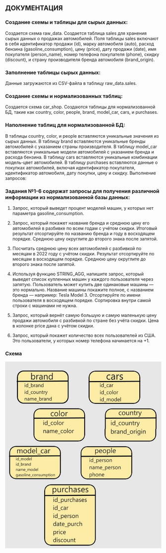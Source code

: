 ## ДОКУМЕНТАЦИЯ

### Создание схемы и таблицы для сырых данных:
Создается схема raw_data.
Создается таблица sales для хранения сырых данных о продажах автомобилей.
Поля таблицы sales включают в себя идентификатор продажи (id), марку автомобиля (auto), расход бензина (gasoline_consumption), цену (price), дату продажи (date), имя покупателя (person_name), номер телефона покупателя (phone), скидку (discount), и страну производителя бренда автомобиля (brand_origin).

### Заполнение таблицы сырых данных:
Данные загружаются из CSV-файла в таблицу raw_data.sales.

### Создание схемы и нормализованных таблиц:
Создается схема car_shop.
Создаются таблицы для нормализованной БД, такие как country, color, people, brand, model_car, cars, и purchases.

### Наполнение таблиц для нормализованной БД:
В таблицы country, color, и people вставляются уникальные значения из сырых данных.
В таблицу brand вставляются уникальные бренды автомобилей с указанием страны производителя.
В таблицу model_car вставляются уникальные модели автомобилей с указанием бренда и расхода бензина.
В таблицу cars вставляются уникальные комбинации модель-цвет автомобилей.
В таблицу purchases вставляются данные о покупках автомобилей, включая идентификатор покупателя, идентификатор автомобиля, дату покупки, цену и скидку.
Выполнение запросов:

### Задания №1-6 содержат запросы для получения различной информации из нормализованной базы данных:

1. Запрос, который выведет процент моделей машин, у которых нет параметра gasoline_consumption.

2. Запрос, который покажет название бренда и среднюю цену его автомобилей в разбивке по всем годам с учётом скидки. Итоговый результат отсортируйте по названию бренда и году в восходящем порядке. Среднюю цену округлите до второго знака после запятой.

3. Посчитать среднюю цену всех автомобилей с разбивкой по месяцам в 2022 году с учётом скидки. Результат отсортируйте по месяцам в восходящем порядке. Среднюю цену округлите до второго знака после запятой.

4. Используя функцию STRING_AGG, напишите запрос, который выведет список купленных машин у каждого пользователя через запятую. Пользователь может купить две одинаковые машины — это нормально. Название машины покажите полное, с названием бренда — например: Tesla Model 3. Отсортируйте по имени пользователя в восходящем порядке. Сортировка внутри самой строки с машинами не нужна.

5. Запрос, который вернёт самую большую и самую маленькую цену продажи автомобиля с разбивкой по стране без учёта скидки. Цена в колонке price дана с учётом скидки.

6. Запрос, который покажет количество всех пользователей из США. Это пользователи, у которых номер телефона начинается на +1.


### Схема
![alt](imag/shema.png)